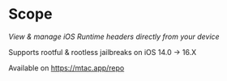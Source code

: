 # Scope

*View & manage iOS Runtime headers directly from your device*

Supports rootful & rootless jailbreaks on iOS 14.0 -> 16.X 

Available on https://mtac.app/repo
